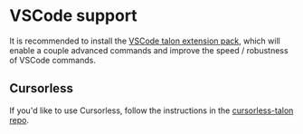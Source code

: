 # VSCode support

It is recommended to install the [VSCode talon extension pack](https://marketplace.visualstudio.com/items?itemName=pokey.talon), which will enable a couple advanced commands and improve the speed / robustness of VSCode commands.

## Cursorless

If you'd like to use Cursorless, follow the instructions in the [cursorless-talon repo](https://github.com/pokey/cursorless-talon).
